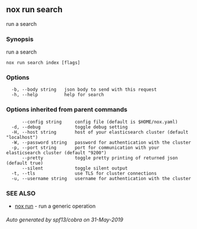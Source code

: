 ## nox run search

run a search

### Synopsis

run a search

```
nox run search index [flags]
```

### Options

```
  -b, --body string   json body to send with this request
  -h, --help          help for search
```

### Options inherited from parent commands

```
      --config string     config file (default is $HOME/nox.yaml)
  -d, --debug             toggle debug setting
  -H, --host string       host of your elasticsearch cluster (default "localhost")
  -W, --password string   password for authentication with the cluster
  -p, --port string       port for communication with your elasticsearch cluster (default "9200")
      --pretty            toggle pretty printing of returned json (default true)
      --silent            toggle silent output
  -t, --tls               use TLS for cluster connections
  -u, --username string   username for authentication with the cluster
```

### SEE ALSO

* [nox run](nox_run.md)	 - run a generic operation

###### Auto generated by spf13/cobra on 31-May-2019
